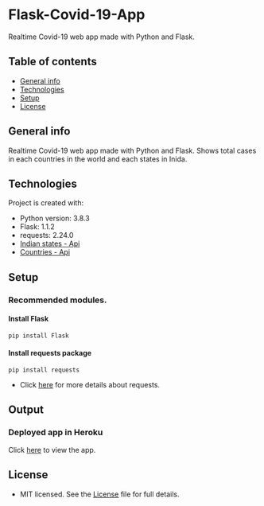 # Flask-Covid-19-App
Realtime Covid-19 web app made with Python and Flask.

## Table of contents
* [General info](#general-info)
* [Technologies](#technologies)
* [Setup](#setup)
* [License](#license)

## General info
Realtime Covid-19 web app made with Python and Flask. Shows total cases in each countries in the world and each states in Inida.

## Technologies
Project is created with:
* Python version: 3.8.3
* Flask: 1.1.2
* requests: 2.24.0
* [Indian states - Api](https://api.covid19india.org/data.json)
* [Countries - Api](https://coronavirus-19-api.herokuapp.com/countries/)
	
## Setup
### Recommended modules.
#### Install Flask
```
pip install Flask
```
#### Install requests package
```
pip install requests
```
* Click [here](https://pypi.org/project/requests/) for more details about requests.

## Output
### Deployed app in Heroku 
Click [here](https://realtime-covid-19-flask-webapp.herokuapp.com/) to view the app.

## License
* MIT licensed. See the [License](LICENSE) file for full details. 
